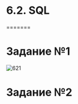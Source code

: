 # 6.2. SQL
=======

# Задание №1

![621](https://user-images.githubusercontent.com/93032289/160243885-3fd153c8-7f7b-4b41-bbd8-09686ea2733c.jpg)

# Задание №2
